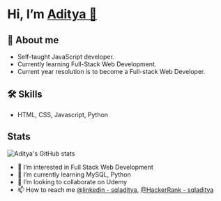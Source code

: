 # Hi, I’m [Aditya 👋](https://aditya-anand.com/)
## 🚀 About me
- Self-taught JavaScript developer.
- Currently learning Full-Stack Web Development.
- Current year resolution is to become a Full-stack Web Developer.
## 🛠 Skills
- HTML, CSS, Javascript, Python
## Stats
![Aditya's GitHub stats](https://github-readme-stats.vercel.app/api?username=sqladitya&theme=radical&show_icons=true)
- 👀 I’m interested in Full Stack Web Development
- 🌱 I’m currently learning MySQL, Python
- 💞️ I’m looking to collaborate on Udemy 
- 📫 How to reach me [@linkedin - sqladitya](https://www.linkedin.com/in/sqladitya/), [@HackerRank - sqladitya](https://www.hackerrank.com/sqladitya)
